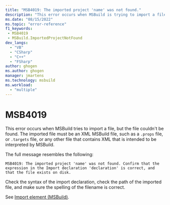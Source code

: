 ```yaml
---
title: "MSB4019: The imported project 'name' was not found."
description: "This error occurs when MSBuild is trying to import a file, but the file could not be found."
ms.date: "08/15/2022"
ms.topic: "error-reference"
f1_keywords:
 - MSB4019
 - MSBuild.ImportedProjectNotFound
dev_langs:
  - "VB"
  - "CSharp"
  - "C++"
  - "FSharp"
author: ghogen
ms.author: ghogen
manager: jmartens
ms.technology: msbuild
ms.workload:
  - "multiple"
---
```

# MSB4019

This error occurs when MSBuild tries to import a file, but the file couldn't be found. The imported file must be an XML MSBuild file, such as a `.props` file, or `.targets` file, or any other file that contains XML that is intended to be interpreted by MSBuild.

The full message resembles the following:

```output
MSB4019: The imported project 'name' was not found. Confirm that the expression in the Import declaration 'declaration' is correct, and that the file exists on disk.
```

Check the syntax of the import declaration, check the path of the imported file, and make sure the spelling of the filename is correct.

See [Import element (MSBuild)](../import-element-msbuild.md).
